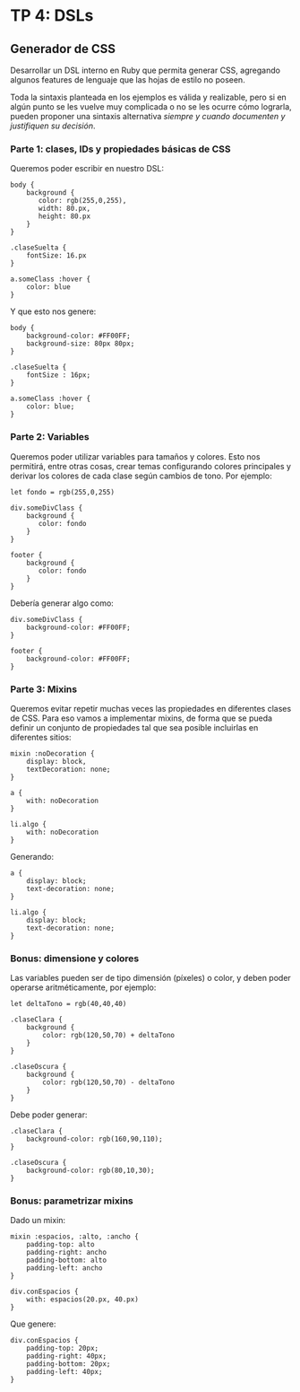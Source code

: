 # TP 4: DSLs
## Generador de CSS

Desarrollar un DSL interno en Ruby que permita generar CSS, agregando algunos features de lenguaje que las hojas de estilo no poseen.

Toda la sintaxis planteada en los ejemplos es válida y realizable, pero si en algún punto se les vuelve muy complicada o no se les ocurre cómo lograrla, pueden proponer una sintaxis alternativa *siempre y cuando documenten y justifiquen su decisión*.

### Parte 1: clases, IDs y propiedades básicas de CSS

Queremos poder escribir en nuestro DSL:

```
body {
    background {
       color: rgb(255,0,255),
       width: 80.px,
       height: 80.px
    }
}

.claseSuelta {
    fontSize: 16.px
}

a.someClass :hover {
    color: blue
}

```

Y que esto nos genere:

```
body {
    background-color: #FF00FF;
    background-size: 80px 80px;
}

.claseSuelta {
    fontSize : 16px;
}

a.someClass :hover {
    color: blue;
}

```

### Parte 2: Variables

Queremos poder utilizar variables para tamaños y colores. Esto nos permitirá, entre otras cosas, crear temas configurando colores principales y derivar los colores de cada clase según cambios de tono.
Por ejemplo:

```
let fondo = rgb(255,0,255)

div.someDivClass {
    background {
       color: fondo
    }
}

footer {
    background {
       color: fondo
    }
}
```

Debería generar algo como:

```
div.someDivClass {
    background-color: #FF00FF;
}

footer {
    background-color: #FF00FF;
}

```

### Parte 3: Mixins

Queremos evitar repetir muchas veces las propiedades en diferentes clases de CSS. Para eso vamos a implementar mixins, de forma que se pueda definir un conjunto de propiedades tal que sea posible incluirlas en diferentes sitios:


```
mixin :noDecoration {
    display: block,
    textDecoration: none;
}

a {
    with: noDecoration
}

li.algo {
    with: noDecoration
}
```

Generando:


```
a {
    display: block;
    text-decoration: none;
}

li.algo {
    display: block;
    text-decoration: none;
}

```


### Bonus: dimensione y colores


Las variables pueden ser de tipo dimensión (píxeles) o color, y deben poder operarse aritméticamente, por ejemplo:

```
let deltaTono = rgb(40,40,40)

.claseClara {
    background {
        color: rgb(120,50,70) + deltaTono
    }
}

.claseOscura {
    background {
        color: rgb(120,50,70) - deltaTono
    }
}
```

Debe poder generar:

```
.claseClara {
    background-color: rgb(160,90,110);
}

.claseOscura {
    background-color: rgb(80,10,30);
}
```

### Bonus: parametrizar mixins

Dado un mixin:

```
mixin :espacios, :alto, :ancho {
    padding-top: alto
    padding-right: ancho
    padding-bottom: alto
    padding-left: ancho
}

div.conEspacios {
    with: espacios(20.px, 40.px)
}

```

Que genere:


```
div.conEspacios {
    padding-top: 20px;
    padding-right: 40px;
    padding-bottom: 20px;
    padding-left: 40px;
}

```
